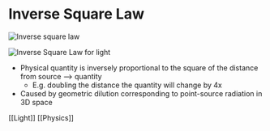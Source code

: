 # Inverse Square Law

![Inverse square law](/assets/second-brain/2020-10-05-13-31-12.png)

![Inverse Square Law for light](/assets/second-brain/2020-10-05-13-29-21.png)

- Physical quantity is inversely proportional to the square of the distance from source --> quantity
  - E.g. doubling the distance the quantity will change by 4x
- Caused by geometric dilution corresponding to point-source radiation in 3D space

[[Light]] [[Physics]]

